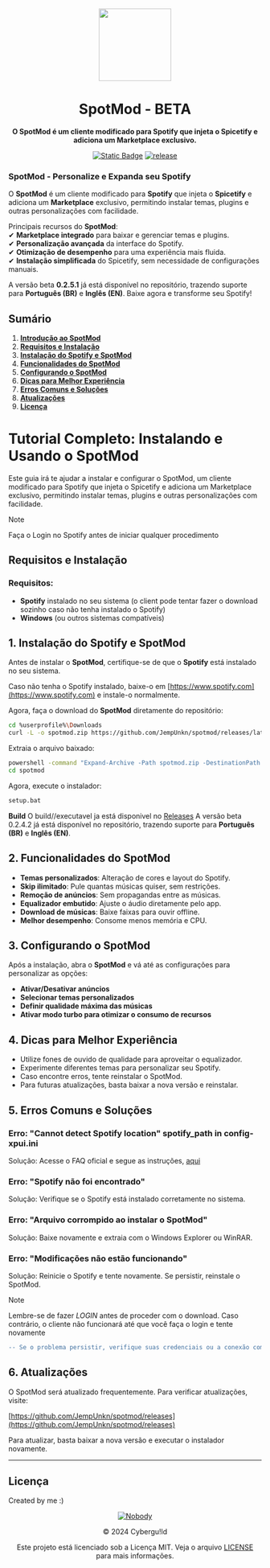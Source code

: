 <br>

<div align="center">

[<img src="https://raw.githubusercontent.com/JempUnkn/webtv-beta/refs/heads/main/app-icon.png" width="144"/>](https://github.com/jempunkn)

  <h1 align="center">SpotMod - BETA</h1>

  <p align="center">
    <strong>O SpotMod é um cliente modificado para Spotify que injeta o Spicetify e adiciona um Marketplace exclusivo.</strong>
  </p>

[![Static Badge](https://img.shields.io/badge/Alpha%20release-v0.2.5.1-blue)](https://github.com/JempUnkn/SpotMod/releases)
[![release](https://img.shields.io/github/package-json/v/JempUnkn/SpotMod)](https://github.com/JempUnkn/SpotMod/releases)
<br>
</div>

### **SpotMod - Personalize e Expanda seu Spotify**  

O **SpotMod** é um cliente modificado para **Spotify** que injeta o **Spicetify** e adiciona um **Marketplace** exclusivo, permitindo instalar temas, plugins e outras personalizações com facilidade.  

Principais recursos do **SpotMod**:  
✔ **Marketplace integrado** para baixar e gerenciar temas e plugins.  
✔ **Personalização avançada** da interface do Spotify.  
✔ **Otimização de desempenho** para uma experiência mais fluida.  
✔ **Instalação simplificada** do Spicetify, sem necessidade de configurações manuais.  

A versão beta **0.2.5.1** já está disponível no repositório, trazendo suporte para **Português (BR)** e **Inglês (EN)**. Baixe agora e transforme seu Spotify!

## **Sumário**

1. [**Introdução ao SpotMod**](#spotmod---personalize-e-expanda-seu-spotify)
2. [**Requisitos e Instalação**](#requisitos-e-instalação)
3. [**Instalação do Spotify e SpotMod**](#1-instalação-do-spotify-e-spotmod)
4. [**Funcionalidades do SpotMod**](#2-funcionalidades-do-spotmod)
5. [**Configurando o SpotMod**](#3-configurando-o-spotmod)
6. [**Dicas para Melhor Experiência**](#4-dicas-para-melhor-experiência)
7. [**Erros Comuns e Soluções**](#5-erros-comuns-e-soluções)
8. [**Atualizações**](#6-atualizações)
9. [**Licença**](https://jempunkn.github.io/SpotMod/License.html)


# Tutorial Completo: Instalando e Usando o SpotMod

Este guia irá te ajudar a instalar e configurar o SpotMod, um cliente modificado para Spotify que injeta o Spicetify e adiciona um Marketplace exclusivo, permitindo instalar temas, plugins e outras personalizações com facilidade.

> [!NOTE]
> Faça o Login no Spotify antes de iniciar qualquer procedimento

## **Requisitos e Instalação**

### **Requisitos:**
- **Spotify** instalado no seu sistema (o client pode tentar fazer o download sozinho caso não tenha instalado o Spotify)
- **Windows** (ou outros sistemas compatíveis)

## 1. **Instalação do Spotify e SpotMod**

Antes de instalar o **SpotMod**, certifique-se de que o **Spotify** está instalado no seu sistema.

Caso não tenha o Spotify instalado, baixe-o em [https://www.spotify.com](https://www.spotify.com) e instale-o normalmente.

Agora, faça o download do **SpotMod** diretamente do repositório:

```bash
cd %userprofile%\Downloads
curl -L -o spotmod.zip https://github.com/JempUnkn/spotmod/releases/latest/download/spotmod.zip
```

Extraia o arquivo baixado:

```bash
powershell -command "Expand-Archive -Path spotmod.zip -DestinationPath spotmod"
cd spotmod
```

Agora, execute o instalador:

```bash
setup.bat
```
**Build**
O build//executavel ja está disponivel no [Releases](https://github.com/JempUnkn/SpotMod/releases)
A versão beta 0.2.4.2 já está disponível no repositório, trazendo suporte para **Português (BR)** e **Inglês (EN)**.

## 2. **Funcionalidades do SpotMod**

- **Temas personalizados**: Alteração de cores e layout do Spotify.
- **Skip ilimitado**: Pule quantas músicas quiser, sem restrições.
- **Remoção de anúncios**: Sem propagandas entre as músicas.
- **Equalizador embutido**: Ajuste o áudio diretamente pelo app.
- **Download de músicas**: Baixe faixas para ouvir offline.
- **Melhor desempenho**: Consome menos memória e CPU.

## 3. **Configurando o SpotMod**

Após a instalação, abra o **SpotMod** e vá até as configurações para personalizar as opções:

- **Ativar/Desativar anúncios**
- **Selecionar temas personalizados**
- **Definir qualidade máxima das músicas**
- **Ativar modo turbo para otimizar o consumo de recursos**

## 4. **Dicas para Melhor Experiência**

- Utilize fones de ouvido de qualidade para aproveitar o equalizador.
- Experimente diferentes temas para personalizar seu Spotify.
- Caso encontre erros, tente reinstalar o SpotMod.
- Para futuras atualizações, basta baixar a nova versão e reinstalar.

## 5. **Erros Comuns e Soluções**

### **Erro: "Cannot detect Spotify location" spotify_path in config-xpui.ini**
Solução: Acesse o FAQ oficial e segue as instruções, [aqui](https://github.com/spicetify/cli/issues/898)

### **Erro: "Spotify não foi encontrado"**

Solução: Verifique se o Spotify está instalado corretamente no sistema.

### **Erro: "Arquivo corrompido ao instalar o SpotMod"**

Solução: Baixe novamente e extraia com o Windows Explorer ou WinRAR.

### **Erro: "Modificações não estão funcionando"**

Solução: Reinicie o Spotify e tente novamente. Se persistir, reinstale o SpotMod.

> [!NOTE]
> Lembre-se de fazer *LOGIN* antes de proceder com o download.
> Caso contrário, o cliente não funcionará até que você faça o login e tente novamente
```diff
-- Se o problema persistir, verifique suas credenciais ou a conexão com a internet
```

## 6. **Atualizações**

O SpotMod será atualizado frequentemente. Para verificar atualizações, visite:

[https://github.com/JempUnkn/spotmod/releases](https://github.com/JempUnkn/spotmod/releases)

Para atualizar, basta baixar a nova versão e executar o instalador novamente.

---
## Licença
Created by me :)
<div align="center">

 [![Nobody](https://i.ibb.co/JqCcwCm/Turbo-Granny-29-Infobox-29.png)](https://github.com/JempUnkn)

© 2024 Cybergu!ld

Este projeto está licenciado sob a Licença MIT. Veja o arquivo [LICENSE](https://jempunkn.github.io/SpotMod/License.html) para mais informações.
</div>
